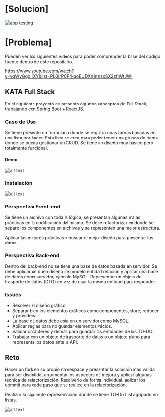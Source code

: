# [Solucion]
[![app testing](https://i.postimg.cc/v8rkVjct/vokoscreen-2022-02-26-18-08-04.gif)](https://postimg.cc/7bLKvK15)

# [Problema]

Pueden ver los siguientes videos para poder comprender la base del código fuente dentro de este repositorio. 

https://www.youtube.com/watch?v=vqWvGgx_iXY&list=PL0IrPQPrkqoEUDXn1nsjzxSX2zflWtJW-

## KATA Full Stack

En el siguiente proyecto se presenta algunos conceptos de Full Stack, trabajando con Spring Boot + ReactJS.

### Caso de Uso

Se tiene presente un formulario donde se registra unas tareas basadas en una lista por hacer. Esta lista se crea para poder tener una grupos de items donde se pueda gestionar un CRUD. Se tiene un diseño muy básico pero totalmente funcional. 

#### Demo

![alt text]( ./demo.gif "Demo funcional del ToDo")
 
### Instalación

![alt text]( ./start.gif "Instalación y puesta en marcha")

### Perspectiva Front-end
Se tiene un archivo con toda la lógica, se presentan algunas malas prácticas en la codificación del mismo. Se debe refactorizar en donde se separe los componentes en archivos y se representen una mejor estructura. 

Aplicar las mejores prácticas y buscar el mejor diseño para presentar los datos.


### Perspectiva Back-end

Dentro del back-end no se tiene una base de datos basada en servidor. Se debe aplicar un buen diseño de modelo entidad relación y aplicar una base de datos como servidor, ejemplo MySQL. Representar un objeto de trasporte de datos (DTO) en vez de usar la misma entidad para responder. 

### Issues

- Resolver el diseño gráfico
- Separar bien los elementos gráficos como componentes, store, reducer y providers.
- La base de datos debe esta en un servidor como MySQL.
- Aplicar reglas para no guardar elementos vácios.
- Validar carácteres y demás para guardar las entidades de los TO-DO.
- Trabajar con un objeto de trasporte de datos o un objeto plano para representa los datos ante la API.

## Reto

Hacer un fork en su propio namespace y presentar la solución más valida para ser discutida, argumentar los aspectos de mejora y aplicar algunas técnica de refactorización. Resolverlo de forma individual, aplicar los commit para cada paso que se realice en la refactorización. 

Realizar la siguiente representación donde se tiene TO-Do List agripado en listas.

![alt text]( ./todo-list-kata.gif "Demo funcional del ToDo List")

